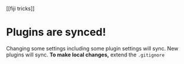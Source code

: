 [[fiji tricks]]
# Plugins are synced!
Changing some settings including some plugin settings will sync. New plugins will sync.
**To make local changes,** extend the `.gitignore`